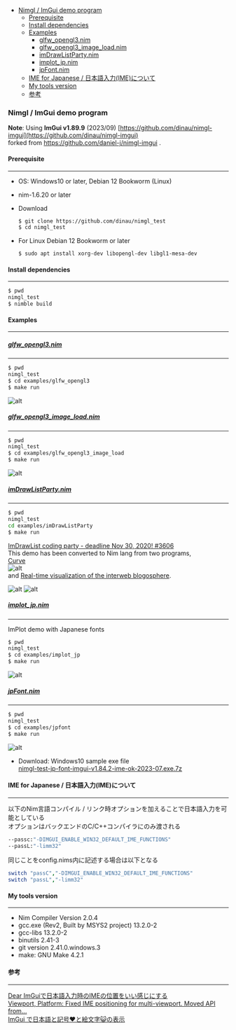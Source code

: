 <!-- START doctoc generated TOC please keep comment here to allow auto update -->
<!-- DON'T EDIT THIS SECTION, INSTEAD RE-RUN doctoc TO UPDATE -->

- [Nimgl / ImGui demo program](#nimgl--imgui-demo-program)
  - [Prerequisite](#prerequisite)
  - [Install dependencies](#install-dependencies)
  - [Examples](#examples)
    - [glfw_opengl3.nim](#glfw_opengl3nim)
    - [glfw_opengl3_image_load.nim](#glfw_opengl3_image_loadnim)
    - [imDrawListParty.nim](#imdrawlistpartynim)
    - [implot_jp.nim](#implot_jpnim)
    - [jpFont.nim](#jpfontnim)
  - [IME for Japanese / 日本語入力(IME)について](#ime-for-japanese--%E6%97%A5%E6%9C%AC%E8%AA%9E%E5%85%A5%E5%8A%9Bime%E3%81%AB%E3%81%A4%E3%81%84%E3%81%A6)
  - [My tools version](#my-tools-version)
  - [参考](#%E5%8F%82%E8%80%83)

<!-- END doctoc generated TOC please keep comment here to allow auto update -->

### Nimgl / ImGui demo program

**Note**: Using  **ImGui v1.89.9** (2023/09) [https://github.com/dinau/nimgl-imgui](https://github.com/dinau/nimgl-imgui)  
forked from https://github.com/daniel-j/nimgl-imgui .

#### Prerequisite

---

- OS: Windows10 or later, Debian 12 Bookworm (Linux)
- nim-1.6.20 or later
- Download 

   ```sh
   $ git clone https://github.com/dinau/nimgl_test
   $ cd nimgl_test
   ```

- For Linux Debian 12 Bookworm or later

   ```sh
   $ sudo apt install xorg-dev libopengl-dev libgl1-mesa-dev
   ```


#### Install dependencies

---

   ```sh
   $ pwd
   nimgl_test
   $ nimble build
   ```

#### Examples

---

#####  [glfw_opengl3.nim](examples/glfw_opengl3/glfw_opengl3.nim)

---

   ```sh
   $ pwd 
   nimgl_test
   $ cd examples/glfw_opengl3
   $ make run
   ```

![alt](img/glfw_opengl3.png)


#####  [glfw_opengl3_image_load.nim](examples/glfw_opengl3_image_load/glfw_opengl3_image_load.nim)

---

   ```sh
   $ pwd 
   nimgl_test
   $ cd examples/glfw_opengl3_image_load
   $ make run
   ```

![alt](img/glfw_opengl3_image_load.png)

##### [imDrawListParty.nim](examples/imDrawListParty/imDrawListParty.nim)

---

```sh
$ pwd 
nimgl_test
cd examples/imDrawListParty
$ make run
```

[ImDrawList coding party - deadline Nov 30, 2020! #3606](https://github.com/ocornut/imgui/issues/3606)  
This demo has been converted to Nim lang from two programs,  
[Curve](https://github.com/ocornut/imgui/issues/3606#issuecomment-730648517)  
![alt](https://user-images.githubusercontent.com/8225057/99726102-5b5a6f80-2ab6-11eb-8785-8a7de588dd6e.gif)  
and [Real-time visualization of the interweb blogosphere](https://github.com/ocornut/imgui/issues/3606#issuecomment-730704909).  

![alt](https://user-images.githubusercontent.com/35172202/99803095-e2a4f300-2b49-11eb-8979-0bd475c1cfee.gif)
![alt](img/nimgl-imgui-coding-party-2023-08.png)  


##### [implot_jp.nim](examples/implot_jp/implot_jp.nim)

---

ImPlot demo with Japanese fonts

   ```sh
   $ pwd 
   nimgl_test
   $ cd examples/implot_jp
   $ make run
   ```

   ![alt](img/nimgl-implot-demo-jp-font-2023-10.png)  

##### [jpFont.nim](examples/jpFont/jpFont.nim)

---

```sh
$ pwd 
nimgl_test
$ cd examples/jpfont
$ make run
```

![alt](img/nimgl-screen-shot-jp-font-2023-07.png)

- Download: Windows10 sample exe file  
[nimgl-test-jp-font-imgui-v1.84.2-ime-ok-2023-07.exe.7z](https://bitbucket.org/dinau/storage/downloads/nimgl-test-jp-font-imgui-v1.84.2-ime-ok-2023-07.exe.7z) 

#### IME for Japanese / 日本語入力(IME)について

---

以下のNim言語コンパイル / リンク時オプションを加えることで日本語入力を可能としている  
オプションはバックエンドのC/C++コンパイラにのみ渡される

```sh
--passc:"-DIMGUI_ENABLE_WIN32_DEFAULT_IME_FUNCTIONS"
--passL:"-limm32"
```

同じことをconfig.nims内に記述する場合は以下となる

```nim
switch "passC","-DIMGUI_ENABLE_WIN32_DEFAULT_IME_FUNCTIONS"
switch "passL","-limm32"
```

#### My tools version

---

- Nim Compiler Version 2.0.4 
- gcc.exe (Rev2, Built by MSYS2 project) 13.2.0-2
- gcc-libs 13.2.0-2
- binutils 2.41-3 
- git version 2.41.0.windows.3
- make: GNU Make 4.2.1

#### 参考

---

[Dear ImGuiで日本語入力時のIMEの位置をいい感じにする](https://qiita.com/babiron_i/items/759d80965b497384bc0e)  
[Viewport, Platform: Fixed IME positioning for multi-viewport. Moved API from...](http://dalab.se.sjtu.edu.cn/gitlab/xiaoyuwei/imgui/-/commit/cb78e62df93732b64afcc9d4cd02e378730b32af)  
[ImGui で日本語と記号♥と絵文字😺の表示](https://zenn.dev/tenka/articles/display_japanese_symbols_and_emoji_with_imgui)  
